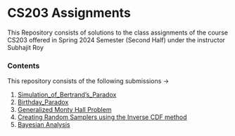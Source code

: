 # CS203 Assignments

This Repository consists of solutions to the class assignments of the course CS203 offered in Spring 2024 Semester (Second Half) under the instructor Subhajit Roy

### Contents

This repository consists of the following submissions &rarr;

1. [Simulation_of_Bertrand’s_Paradox](/Simulation_of_Bertrand’s_Paradox/) 
2. [Birthday_Paradox](/Birthday_Paradox/)
3. [Generalized Monty Hall Problem](/Generalized_Monty_Hall_Problem/)
4. [Creating Random Samplers using the Inverse CDF method](/Creating_Random_Samplers/)
5. [Bayesian Analysis](/Bayesian_Analysis/)
 
